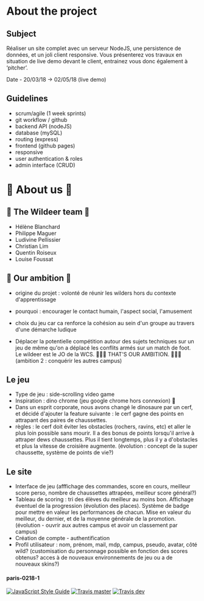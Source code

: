 # About the project

## Subject

Réaliser un site complet avec un serveur NodeJS, une persistence de données, et un joli client responsive. Vous présenterez vos travaux en situation de live demo devant le client, entrainez vous donc également à ‘pitcher’.

Date - 20/03/18 -> 02/05/18 (live demo)

## Guidelines

- scrum/agile (1 week sprints)
- git workflow / github
- backend API (nodeJS)
- database (mySQL)
- routing (express)
- frontend (github pages)
- responsive
- user authentication & roles
- admin interface (CRUD)

# 🧦 About us 🧦

## 🦌 The Wildeer team 🦌

- Hélène Blanchard
- Philippe Maguer
- Ludivine Pellissier
- Christian Lim
- Quentin Roiseux
- Louise Foussat

## 🧡 Our ambition 🧡

- origine du projet : volonté de réunir les wilders hors du contexte d'apprentissage
- pourquoi : encourager le contact humain, l'aspect social, l'amusement

- choix du jeu car ca renforce la cohésion au sein d'un groupe au travers d'une démarche ludique

- Déplacer la potentielle compétition autour des sujets techniques sur un jeu de même qu'on a déplacé les conflits armés sur un match de foot. Le wildeer est le JO de la WCS. 
🧡🦌🧡 THAT'S OUR AMBITION. 🧡🦌🧡
(ambition 2 : conquérir les autres campus)

## Le jeu 

- Type de jeu : side-scrolling video game
- Inspiration : dino chrome (jeu google chrome hors connexion) 🦖
- Dans un esprit corporate, nous avons changé le dinosaure par un cerf, et décidé d'ajouter la feature suivante : le cerf gagne des points en attrapant des paires de chaussettes.
- règles : le cerf doit éviter les obstacles (rochers, ravins, etc) et aller le plus loin possible sans mourir. Il a des bonus de points lorsqu'il arrive à attraper dews chaussettes. Plus il tient longtemps, plus il y a d'obstacles et plus la vitesse de croisière augmente. (évolution : concept de la super chaussette, système de points de vie?)

## Le site

- Interface de jeu (afffichage des commandes, score en cours, meilleur score perso, nombre de chaussettes attrapées, meilleur score général?)
- Tableau de scoring : tri des élèves du meilleur au moins bon. Affichage éventuel de la progression (évolution des places). Système de badge pour mettre en valeur les performances de chacun. Mise en valeur du meilleur, du dernier, et de la moyenne générale de la promotion. (évolution - ouvrir aux autres campus et avoir un classement par campus)
- Création de compte - authentification 
- Profil utilisateur : nom, prénom, mail, mdp, campus, pseudo, avatar, côté wild? (customisation du personnage possible en fonction des scores obtenus? acces à de nouveaux environnements de jeu ou a de nouveaux skins?)

#### paris-0218-1
[![JavaScript Style Guide](https://img.shields.io/badge/code_style-standard-brightgreen.svg)](https://standardjs.com)
[![Travis master](https://img.shields.io/travis/WildCodeSchool/REPO.svg)](https://travis-ci.org/WildCodeSchool/REPO)
[![Travis dev](https://img.shields.io/travis/WildCodeSchool/REPO/dev.svg)](https://travis-ci.org/WildCodeSchool/REPO/branches)
